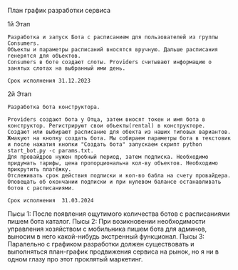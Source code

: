 План график разработки сервиса

1й Этап

    Разработка и запуск Бота с расписанием для пользователей из группы Consumers.
    Объекты и параметры расписаний вносятся вручную. Дальше расписания генерятся для объектов.
    Consumers в боте создают слоты. Providers считывают информацию о занятых слотах на выбранный ими день.

    Срок исполнения 31.12.2023
    
2й Этап

    Разработка бота конструктора.
    
    Providers создают бота у Отца, затем вносят токен и имя бота в конструктор. Регистрируют свои объекты(rental) в конструкторе.
    Создают или выбирают расписание для обекта из наших типовых вариантов. Жмакуют на кнопку создать бота. Мы собираем параметры бота в текстовик и после нажатия кнопки "Создать бота" запускаем скрипт python start_bot.py -c params.txt.
    Для провайдров нужен пробный период, затем подписка. Необходимо придумать тарифы, цена пропорциональна кол-ву объектов. Необходимо прикрутить платёжку.
    Отслеживать срок действия подписки и кол-во бабла на счету провайдера. Оповещать об окончании подписки и при нулевом балансе останавливать ботов с расписаниями.
    
    Срок исполнения  31.03.2024
    
Пысы 1: После появления ощутимого количества ботов с расписаниями пишем бота каталог. 
Пысы 2: При возикновении необходимости управления хозяйством с мобильника пишем бота для админов, выносим в него какой-нибудь экстренный функционал.
Пысы 3: Паралельно с графиком разработки должен существовать и выполняться план-график продвижения сервиса на рынок, но я ни в одном глазу про этот проклятый маркетинг. 
    
